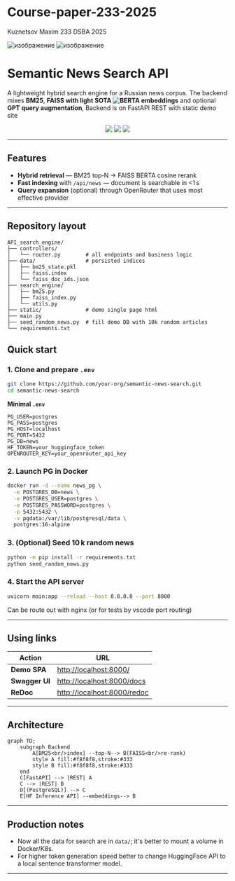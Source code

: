 # Course-paper-233-2025
Kuznetsov Maxim 233 DSBA 2025

![изображение](https://github.com/user-attachments/assets/c8da36c1-c960-40b9-97a1-bbba74138cd6)
![изображение](https://github.com/user-attachments/assets/6ab5e68c-16cd-487f-83c9-c7102d0fab15)


# Semantic News Search API

A lightweight hybrid search engine for a Russian news corpus.
The backend mixes **BM25**, **FAISS with light SOTA ![BERTA](https://huggingface.co/sergeyzh/BERTA) embeddings** and optional **GPT query augmentation**, 
Backend is on FastAPI REST with static demo site

<p align="center">
  <img src="https://img.shields.io/badge/python-3.10%2B-blue" />
  <img src="https://img.shields.io/badge/FastAPI-%F0%9F%9A%80-green" />
  <img src="https://img.shields.io/badge/FAISS-v1.7.4-lightgrey" />
</p>

---

## Features

* **Hybrid retrieval** — BM25 top‑N → FAISS BERTA cosine rerank  
* **Fast indexing** with `/api/news` — document is searchable in &lt;1 s  
* **Query expansion** (optional) through OpenRouter that uses most effective provider  

---

## Repository layout

```
API_search_engine/
├── controllers/
│   └── router.py        # all endpoints and business logic
├── data/                # persisted indices
│   ├── bm25_state.pkl
│   ├── faiss.index
│   └── faiss_doc_ids.json
├── search_engine/
│   ├── bm25.py
│   ├── faiss_index.py
│   └── utils.py
├── static/              # demo single page html
├── main.py              
├── seed_random_news.py  # fill demo DB with 10k random articles
└── requirements.txt
```


## Quick start

### 1. Clone and prepare `.env`

```bash
git clone https://github.com/your‑org/semantic‑news‑search.git
cd semantic‑news‑search

```

**Minimal `.env`**

```env
PG_USER=postgres
PG_PASS=postgres
PG_HOST=localhost
PG_PORT=5432
PG_DB=news
HF_TOKEN=your_huggingface_token
OPENROUTER_KEY=your_openrouter_api_key
```

### 2. Launch PG in Docker

```bash
docker run -d --name news_pg \
  -e POSTGRES_DB=news \
  -e POSTGRES_USER=postgres \
  -e POSTGRES_PASSWORD=postgres \
  -p 5432:5432 \
  -v pgdata:/var/lib/postgresql/data \
  postgres:16-alpine
```

### 3. (Optional) Seed 10 k random news

```bash
python -m pip install -r requirements.txt
python seed_random_news.py
```

### 4. Start the API server

```bash
uvicorn main:app --reload --host 0.0.0.0 --port 8000
```
Can be route out with nginx (or for tests by vscode port routing)

---

## Using links

| Action | URL |
|--------|---------------|
| **Demo SPA** | <http://localhost:8000/> |
| **Swagger UI** | <http://localhost:8000/docs> |
| **ReDoc** | <http://localhost:8000/redoc> |


---

## Architecture

```mermaid
graph TD;
    subgraph Backend
        A[BM25<br/>index] --top‑N--> B(FAISS<br/>re‑rank)
        style A fill:#f8f8f8,stroke:#333
        style B fill:#f8f8f8,stroke:#333
    end
    C[FastAPI] --> |REST| A
    C --> |REST| B
    D[(PostgreSQL)] --> C
    E[HF Inference API] --embeddings--> B
```

---

## Production notes

* Now all the data for search are in `data/`; it's better to mount a volume in Docker/K8s.  
* For higher token generation speed better to change HuggingFace API to a local sentence transformer model.

---
